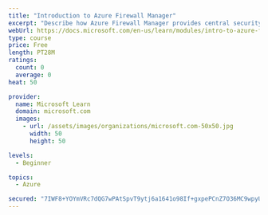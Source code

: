 ```yaml
---
title: "Introduction to Azure Firewall Manager"
excerpt: "Describe how Azure Firewall Manager provides central security policy and route management for your cloud-based security perimeters. Determine whether Azure Firewall Manager can help you secure your cloud perimeters."
webUrl: https://docs.microsoft.com/en-us/learn/modules/intro-to-azure-firewall-manager/
type: course
price: Free
length: PT28M
ratings:
  count: 0
  average: 0
heat: 50

provider:
  name: Microsoft Learn
  domain: microsoft.com
  images:
    - url: /assets/images/organizations/microsoft.com-50x50.jpg
      width: 50
      height: 50

levels:
  - Beginner

topics:
  - Azure

secured: "7IWF8+YOYmVRc7dQG7wPAtSpvT9ytj6a1641o98If+gxpePCnZ7O36MC9wpyUhHmP4T9acAyDh2RjdI7/iYbW/er5yWLIuhis+RKUn3C3FajW66K9RNbjmJYcuWn0sNrg6HQ8UVAS0xnCJlnQJgwnvFgz6el/xFXAc7dYYDQ/HE4n3ovZnazHGCs5jMIcT740IvvWkbjhqH32hgdTPc3m8AzF8F1ieT1bOYcQx5hKulAsSfE8yZdMt+Kkmp9W2TrFJgu9oH/cND8JUg4IiYL2DRqvCZ3PB0oMdxEqiSJh9zvZtrL6/zme8BmCpuyFLifvQ/jSJ5vx6tFmfTTsQhsc0WXbLf1v37f0h/gWj9+9nk5PWZ+2PG03nkp/al0C1sUz4LEOcS71VAz9ivHHkhusprhq6GtIqUHUbf9vZi/CPU=;wsWTgZKwLYnpNl+Qywerlg=="
---
```


